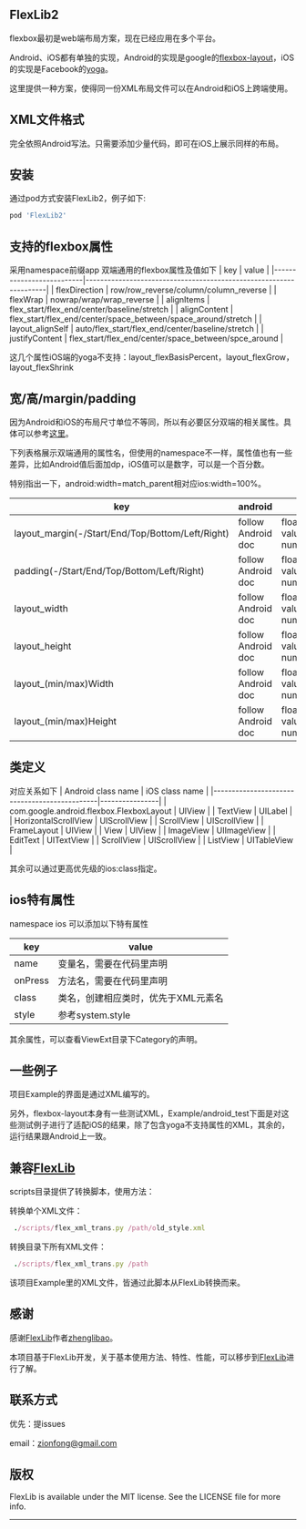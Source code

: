 
## FlexLib2

flexbox最初是web端布局方案，现在已经应用在多个平台。

Android、iOS都有单独的实现，Android的实现是google的[flexbox-layout](https://github.com/google/flexbox-layout.git)，iOS的实现是Facebook的[yoga](https://github.com/facebook/yoga.git)。

这里提供一种方案，使得同一份XML布局文件可以在Android和iOS上跨端使用。


## XML文件格式
完全依照Android写法。只需要添加少量代码，即可在iOS上展示同样的布局。


## 安装

通过pod方式安装FlexLib2，例子如下:

```ruby
pod 'FlexLib2'
```


## 支持的flexbox属性

采用namespace前缀app 双端通用的flexbox属性及值如下
| key                      | value                                                             |
|--------------------------|-------------------------------------------------------------------|
| flexDirection            | row/row\_reverse/column/column\_reverse                           |
| flexWrap                 | nowrap/wrap/wrap\_reverse                                         |
| alignItems               | flex\_start/flex\_end/center/baseline/stretch                     |
| alignContent             | flex\_start/flex\_end/center/space\_between/space\_around/stretch |
| layout\_alignSelf        | auto/flex\_start/flex\_end/center/baseline/stretch                |
| justifyContent           | flex\_start/flex\_end/center/space\_between/spce\_around          |

这几个属性iOS端的yoga不支持：layout_flexBasisPercent，layout_flexGrow，layout_flexShrink


## 宽/高/margin/padding

因为Android和iOS的布局尺寸单位不等同，所以有必要区分双端的相关属性。具体可以参考[这里](https://juejin.im/entry/5a37bd866fb9a04509099d25)。

下列表格展示双端通用的属性名，但使用的namespace不一样，属性值也有一些差异，比如Android值后面加dp，iOS值可以是数字，可以是一个百分数。

特别指出一下，android:width=match_parent相对应ios:width=100%。


| key                  | android            | ios                         |
|----------------------|--------------------|-----------------------------|
| layout\_margin(-/Start/End/Top/Bottom/Left/Right)       | follow Android doc | float num value/percent num |
| padding(-/Start/End/Top/Bottom/Left/Right)              | follow Android doc | float num value/percent num |
| layout\_width        | follow Android doc | float num value/percent num |
| layout\_height     | follow Android doc | float num value/percent num |
| layout\_(min/max)Width        | follow Android doc | float num value/percent num |
| layout\_(min/max)Height    | follow Android doc | float num value/percent num |


## 类定义
对应关系如下
| Android class name                           | iOS class name |
|----------------------------------------------|----------------|
| com\.google\.android\.flexbox\.FlexboxLayout | UIView         |
| TextView                                     | UILabel        |
| HorizontalScrollView                         | UIScrollView   |
| ScrollView                                   | UIScrollView   |
| FrameLayout                                  | UIView         |
| View                                         | UIView         |
| ImageView                                    | UIImageView    |
| EditText                                     | UITextView     |
| ScrollView                                   | UIScrollView   |
| ListView                                     | UITableView    |

其余可以通过更高优先级的ios:class指定。


## ios特有属性

namespace ios 可以添加以下特有属性

| key                             | value                                                                                                                          |
|---------------------------------|--------------------------------------------------------------------------------------------------------------------------------|
| name                            | 变量名，需要在代码里声明                                                                                                                            |
| onPress                         | 方法名，需要在代码里声明                                                                                                                            |
| class                           | 类名，创建相应类时，优先于XML元素名                                                                                                                             |
| style                           | 参考system.style                                                                                                                         |

其余属性，可以查看ViewExt目录下Category的声明。


## 一些例子
项目Example的界面是通过XML编写的。

另外，flexbox-layout本身有一些测试XML，Example/android_test下面是对这些测试例子进行了适配iOS的结果，除了包含yoga不支持属性的XML，其余的，运行结果跟Android上一致。


## 兼容[FlexLib](https://github.com/zhenglibao/FlexLib.git)
scripts目录提供了转换脚本，使用方法：

转换单个XML文件：
```ruby
 ./scripts/flex_xml_trans.py /path/old_style.xml
```
转换目录下所有XML文件：
```ruby
 ./scripts/flex_xml_trans.py /path
```
该项目Example里的XML文件，皆通过此脚本从FlexLib转换而来。


## 感谢
感谢[FlexLib](https://github.com/zhenglibao/FlexLib.git)作者[zhenglibao](798393829@qq.com)。

本项目基于FlexLib开发，关于基本使用方法、特性、性能，可以移步到[FlexLib](https://github.com/zhenglibao/FlexLib.git)进行了解。

## 联系方式
优先：提issues

email：zionfong@gmail.com


## 版权

FlexLib is available under the MIT license. See the LICENSE file for more info.

---

